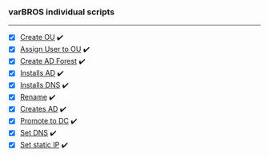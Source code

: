 ### varBROS individual scripts
___
- [x] [Create OU](https://github.com/varBROS/Scripts/blob/main/CreatOU.ps1) :heavy_check_mark:
- [x] [Assign User to OU](https://github.com/varBROS/Scripts/blob/main/Create-Assign-User-To-OU.ps1) :heavy_check_mark:
- [x] [Create AD Forest](https://github.com/varBROS/Scripts/blob/main/CreateADForest.ps1) :heavy_check_mark:
- [x] [Installs AD](https://github.com/varBROS/Scripts/blob/main/InstallADDS-p1.ps1) :heavy_check_mark:
- [x] [Installs DNS](https://github.com/varBROS/Scripts/blob/main/InstallDNS-p2.ps1) :heavy_check_mark:
- [x] [Rename](https://github.com/varBROS/Scripts/blob/main/Rename.ps1) :heavy_check_mark:
- [x] [Creates AD](https://github.com/varBROS/Scripts/blob/main/creates-AD-DS.ps1) :heavy_check_mark:
- [x] [Promote to DC](https://github.com/varBROS/Scripts/blob/main/promoteToDC-p3.ps1) :heavy_check_mark:
- [x] [Set DNS](https://github.com/varBROS/Scripts/blob/main/setDNS-p4) :heavy_check_mark:
- [x] [Set static IP](https://github.com/varBROS/Scripts/blob/main/setStatic-p5.ps1) :heavy_check_mark:
